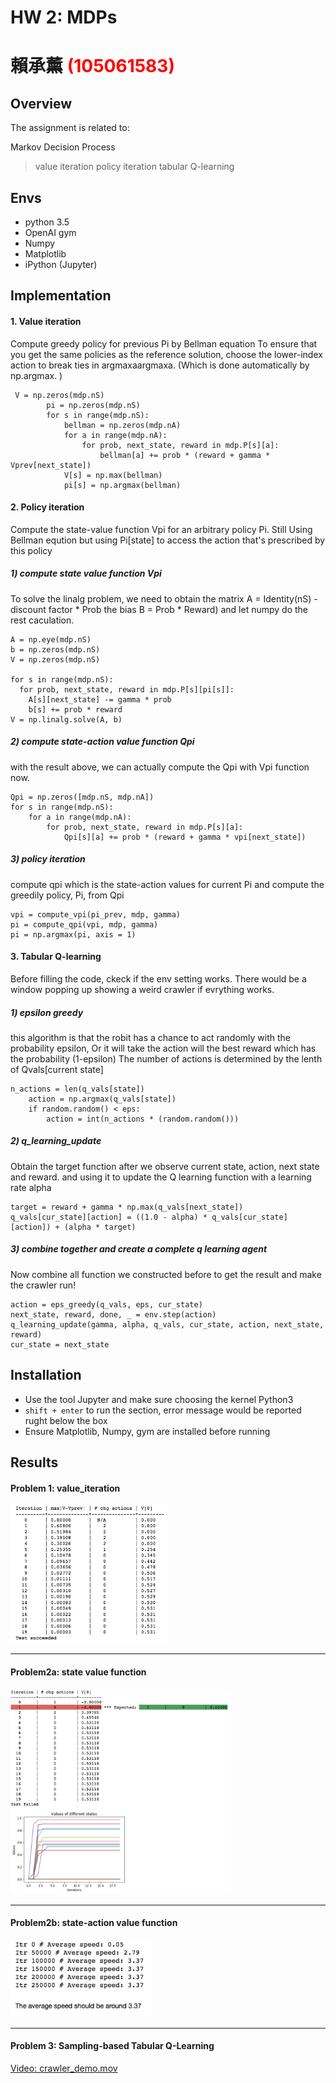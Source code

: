 
# HW 2: MDPs

# 賴承薰 <span style="color:red">(105061583)</span>


## Overview
The assignment is related to:

Markov Decision Process

> value iteration
> policy iteration
> tabular Q-learning

## Envs
* python 3.5
* OpenAI gym
* Numpy
* Matplotlib
* iPython (Jupyter)

## Implementation

#### 1. Value iteration

Compute greedy policy for previous Pi by Bellman equation
To ensure that you get the same policies as the reference solution, choose the lower-index action to break ties in  argmaxaarg⁡maxa. (Which is done automatically by np.argmax. )

```
 V = np.zeros(mdp.nS)
        pi = np.zeros(mdp.nS)
        for s in range(mdp.nS):
            bellman = np.zeros(mdp.nA)
            for a in range(mdp.nA):
                for prob, next_state, reward in mdp.P[s][a]:
                    bellman[a] += prob * (reward + gamma * Vprev[next_state])
            V[s] = np.max(bellman)
            pi[s] = np.argmax(bellman)
```

#### 2. Policy iteration

Compute the state-value function  Vpi for an arbitrary policy Pi.
Still Using Bellman eqution but using Pi[state] to access the action that's prescribed by this policy

##### 1) compute state value function Vpi

To solve the linalg problem, we need to obtain
the matrix A = Identity(nS) -  discount factor * Prob
the bias B = Prob * Reward)
and let numpy do the rest caculation.

```
A = np.eye(mdp.nS)
b = np.zeros(mdp.nS)
V = np.zeros(mdp.nS)

for s in range(mdp.nS):
  for prob, next_state, reward in mdp.P[s][pi[s]]:
    A[s][next_state] -= gamma * prob
    b[s] += prob * reward
V = np.linalg.solve(A, b)
```

##### 2) compute state-action value function Qpi

with the result above, we can actually compute the Qpi with Vpi function now.

```
Qpi = np.zeros([mdp.nS, mdp.nA])
for s in range(mdp.nS):
    for a in range(mdp.nA):
        for prob, next_state, reward in mdp.P[s][a]:
            Qpi[s][a] += prob * (reward + gamma * vpi[next_state])
```
##### 3) policy iteration

compute qpi which is the state-action values for current Pi and compute the greedily policy, Pi, from Qpi

```
vpi = compute_vpi(pi_prev, mdp, gamma)
pi = compute_qpi(vpi, mdp, gamma)
pi = np.argmax(pi, axis = 1)
```

#### 3. Tabular Q-learning

Before filling the code, ckeck if the env setting works.
There would be a window popping up showing a weird crawler if evrything works.


##### 1) epsilon greedy

this algorithm is that the robit has a chance to act randomly with the probability epsilon, Or it will take the action will the best reward  which has the probability (1-epsilon)
The number of actions is determined by the lenth of Qvals[current state]
```
n_actions = len(q_vals[state])
    action = np.argmax(q_vals[state])
    if random.random() < eps:
        action = int(n_actions * (random.random()))
```

##### 2) q_learning_update

Obtain the target function after we observe current state, action, next state and reward.
and using it to update the Q learning function with a learning rate alpha

```
target = reward + gamma * np.max(q_vals[next_state])
q_vals[cur_state][action] = ((1.0 - alpha) * q_vals[cur_state][action]) + (alpha * target)
```

##### 3) combine together and create a complete q learning agent

Now combine all function we constructed before to get the result and make the crawler run!

```
action = eps_greedy(q_vals, eps, cur_state)
next_state, reward, done, _ = env.step(action)
q_learning_update(gamma, alpha, q_vals, cur_state, action, next_state, reward)
cur_state = next_state
```

## Installation
* Use the tool Jupyter and make sure choosing the kernel Python3
* `shift + enter` to run the section, error message would be reported rught below the box
* Ensure Matplotlib, Numpy, gym are installed before running


## Results

#### Problem 1: value_iteration

<img src="螢幕快照 2017-10-17 下午6.55.12.png" width="50%"/>

------------------------------------------------------------------------------------------------

#### Problem2a: state value function

<img src="螢幕快照 2017-10-17 下午6.54.51.png" width="70%"/>

------------------------------------------------------------------------------------------------

#### Problem2b: state-action value function

<img src="螢幕快照 2017-10-17 下午6.54.25.png" width="45%"/>

------------------------------------------------------------------------------------------------

#### Problem 3: Sampling-based Tabular Q-Learning


[Video: crawler_demo.mov](https://youtu.be/8I7e2yThyw8)
